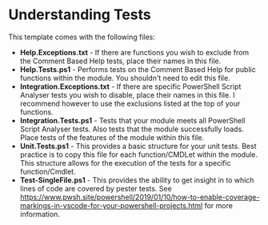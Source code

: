 # Understanding Tests

This template comes with the following files:

* **Help.Exceptions.txt** - If there are functions you wish to exclude from the Comment Based Help tests, place their names in this file.
* **Help.Tests.ps1** - Performs tests on the Comment Based Help for public functions within the module. You shouldn't need to edit this file.
* **Integration.Exceptions.txt** - If there are specific PowerShell Script Analyser tests you wish to disable, place their names in this file. I recommend however to use the exclusions listed at the top of your functions.
* **Integration.Tests.ps1** - Tests that your module meets all PowerShell Script Analyser tests. Also tests that the module successfully loads. Place tests of the features of the module within this file.
* **Unit.Tests.ps1** - This provides a basic structure for your unit tests. Best practice is to copy this file for each function/CMDLet within the module. This structure allows for the execution of the tests for a specific function/Cmdlet.
* **Test-SingleFile.ps1** - This provides the ability to get insight in to which lines of code are covered by pester tests. See <https://www.pwsh.site/powershell/2019/01/10/how-to-enable-coverage-markings-in-vscode-for-your-powershell-projects.html> for more information.

